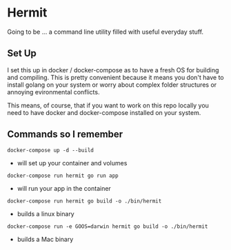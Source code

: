 # Hermit
Going to be ... a command line utility filled with useful everyday stuff.


## Set Up
I set this up in docker / docker-compose as to have a fresh OS for building and compiling. This is pretty convenient because it means you don't have to install golang on your system or worry about complex folder structures or annoying evironmental conflicts. 

This means, of course, that if you want to work on this repo locally you need to have docker and docker-compose installed on your system. 


## Commands so I remember

`docker-compose up -d --build`
  - will set up your container and volumes

`docker-compose run hermit go run app`
  - will run your app in the container

`docker-compose run hermit go build -o ./bin/hermit`
  - builds a linux binary

`docker-compose run -e GOOS=darwin hermit go build -o ./bin/hermit` 
  - builds a Mac binary